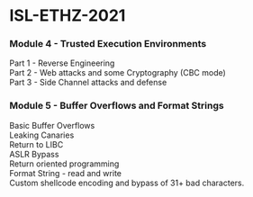# ISL-ETHZ-2021

### Module 4 - Trusted Execution Environments                       
Part 1 - Reverse Engineering                       
Part 2 - Web attacks and some Cryptography (CBC mode)                       
Part 3 - Side Channel attacks and defense                       

### Module 5 - Buffer Overflows and Format Strings                       
Basic Buffer Overflows                       
Leaking Canaries                       
Return to LIBC                       
ASLR Bypass                       
Return oriented programming   
Format String - read and write                   
Custom shellcode encoding and bypass of 31+ bad characters.                       




